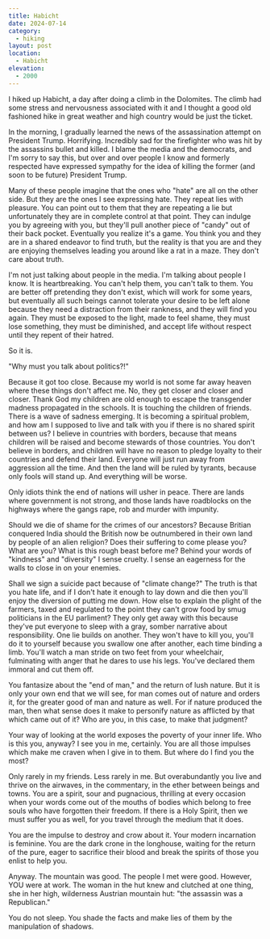 ```yaml
---
title: Habicht
date: 2024-07-14
category:
  - hiking
layout: post
location:
  - Habicht
elevation:
  - 2000
---
```


I hiked up Habicht, a day after doing a climb in the Dolomites. The climb
had some stress and nervousness associated with it and I thought a good
old fashioned hike in great weather and high country would be just the
ticket.

In the morning, I gradually learned the news of the assassination attempt
on President Trump. Horrifying. Incredibly sad for the firefighter who
was hit by the assassins bullet and killed. I blame the media and the democrats,
and I'm sorry to say this, but over and over people I know and formerly
respected have expressed sympathy for the idea of killing the former
(and soon to be future) President Trump.

Many of these people imagine that the ones who "hate" are all on the other
side. But they are the ones I see expressing hate. They repeat lies with
pleasure. You can point out to them that they are repeating a lie but
unfortunately
they are in complete control at that point. They can indulge you by
agreeing with you, but they'll pull another piece of "candy" out of their
back pocket. Eventually you realize it's a game. You think you and they
are in a shared endeavor to find truth, but the reality is that you
are and they are enjoying themselves leading you around like a rat in a
maze. They don't care about truth.

I'm not just talking about people in the media. I'm talking about people I
know. It is heartbreaking. You can't help them, you can't talk to them.
You are better off pretending they don't exist, which will work for some
years, but eventually all such beings cannot tolerate your desire to be
left alone because they need a distraction from their rankness, and they
will find you again. They must be exposed to the light, made to feel
shame, they must lose something, they must be diminished, and accept
life without respect until they repent of their hatred.

So it is.

"Why must you talk about politics?!"

Because it got too close. Because my world is not some far away heaven
where these things don't affect me. No, they get closer and closer and
closer. Thank God my children are old enough to escape the transgender
madness propagated in the schools. It is touching the children of friends.
There is a wave of sadness emerging. It is becoming a spiritual problem,
and how am I supposed to live and talk with you if there is no shared
spirit between us? I believe in countries with borders, because that
means children will be raised and become stewards of those countries.
You don't believe in borders, and children will have no reason to pledge
loyalty to their countries and defend their land. Everyone will just
run away from aggression all the time. And then the land will be ruled
by tyrants, because only fools will stand up. And everything will be worse.

Only idiots think the end of nations will usher in peace. There are lands
where government is not strong, and those lands have roadblocks on the
highways where the gangs rape, rob and murder with impunity.

Should we die of shame for the crimes of our ancestors? Because Britian
conquered India should the British now be outnumbered in their own land
by people of an alien religion? Does their suffering to come please you?
What are you? What is this rough beast before me? Behind your words of
"kindness" and "diversity" I sense cruelty. I sense an eagerness for the
walls to close in on your enemies.

Shall we sign a suicide pact because of "climate change?" The truth is that
you hate life, and if I don't hate it enough to lay down and die then
you'll enjoy the diversion of putting me down. How else to explain the
plight of the farmers, taxed and regulated to the point they can't grow
food by smug politicians in the EU parliment? They only get away with this
because they've put everyone to sleep with a gray, somber narrative about
responsibility. One lie builds on another. They won't have to kill you, you'll
do it to yourself because you swallow one after another, each time binding
a limb. You'll watch a man stride on two feet from your wheelchair, fulminating
with anger that he dares to use his legs. You've declared them immoral and
cut them off.

You fantasize about the "end of man," and the return of lush nature.
But it is only your own end that we will see, for man comes out of nature
and orders it, for the greater good of man and nature as well. For if nature
produced the man, then what sense does it make to personify nature as
afflicted by that which came out of it? Who are you, in this case, to make
that judgment?

Your way of looking at the world exposes the poverty of your inner life.
Who is this you, anyway? I see you in me, certainly. You are all those
impulses which make me craven when I give in to them. But where do I find
you the most?

Only rarely in my friends. Less rarely in me. But overabundantly you live
and thrive on the airwaves, in the commentary, in the ether between
beings and towns. You are a spirit, sour and pugnacious, thrilling at
every occasion when your words come out of the mouths of bodies which
belong to free souls who have forgotten their freedom. If there is a Holy
Spirit, then we must suffer you as well, for you travel through the
medium that it does.

You are the impulse to destroy and crow about it. Your modern incarnation
is feminine. You are the dark crone in the longhouse, waiting for the return
of the pure, eager to sacrifice their blood and break the spirits of those
you enlist to help you.

Anyway. The mountain was good. The people I met were good. However, YOU
were at work. The woman in the hut knew and clutched at one thing, she
in her high, wilderness Austrian mountain hut: "the assassin was a Republican."

You do not sleep. You shade the facts and make lies of them by the
manipulation of shadows.
